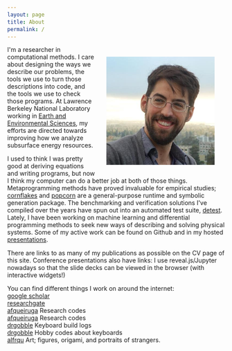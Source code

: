 ```yaml
---
layout: page
title: About
permalink: /
---
```


<img align="right" src="about/images/mug2018.jpeg" width="250" style="margin:25px 25px">

I'm a researcher in computational methods. I care about designing the ways we describe our problems, the tools we use to turn those descriptions into code, and the tools we use to check those programs. At Lawrence Berkeley National Laboratory working in [Earth and Environmental Sciences](https://eesa.lbl.gov), my efforts are directed towards improving how we analyze subsurface energy resources.

I used to think I was pretty good at deriving equations and writing programs, but now I think my computer can do a better job at both of those things. Metaprogramming methods have proved invaluable for empirical studies; [cornflakes](https://github.com/afqueiruga/cornflakes) and [popcorn](https://github.com/afqueiruga/popcorn) are a general-purpose runtime and symbolic generation package. The benchmarking and verification solutions I've compiled over the years have spun out into an automated test suite, [detest](https://github.com/afqueiruga/detest). Lately, I have been working on machine learning and differential programming methods to seek new ways of describing and solving physical systems. Some of my active work can be found on Github and in my hosted [presentations](afqueiruga.github.io/CV).

There are links to as many of my publications as possible on the CV page of this site. Conference presentations also have links: I use reveal.js/Jupyter nowadays so that the slide decks can be viewed in the browser (with interactive widgets!)

You can find different things I work on around the internet:  
[google scholar](https://scholar.google.com/citations?user=5lV0WOgAAAAJ&hl=en&oi=ao)  
[researchgate](https://www.researchgate.net/profile/Alejandro_Queiruga)  
[<i class="fa fa-github"></i > afqueiruga](https://github.com/afqueiruga) Research codes  
[<i class="fa fa-bitbucket"></i> afqueiruga](https://bitbucket.org/afqueiruga/) Research codes  
[<i class="fa fa-reddit"></i > drgobble](https://www.reddit.com/user/drgobble/submitted/) Keyboard build logs  
[<i class="fa fa-github"></i > drgobble](https://github.com/drgobble) Hobby codes about keyboards  
[<i class="fa fa-instagram"></i > alfrqu](https://www.instagram.com/alfrqu/) Art; figures, origami, and portraits of strangers.
